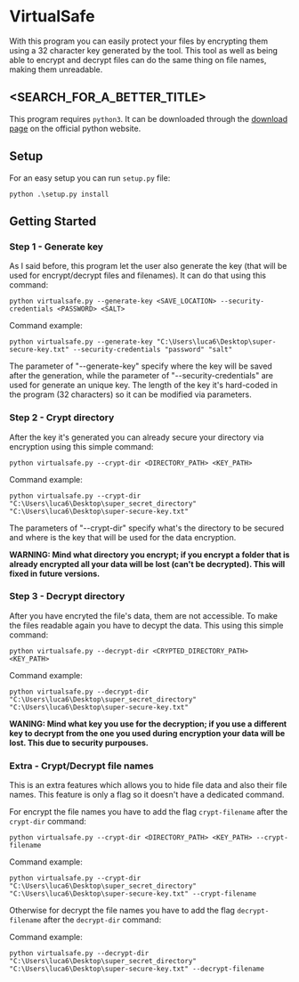 # VirtualSafe

With this program you can easily protect your files by encrypting them using a 32 character key generated by the tool. This tool as well as being able to encrypt and decrypt files can do the same thing on file names, making them unreadable.

## <SEARCH_FOR_A_BETTER_TITLE>
This program requires `python3`. It can be downloaded through the [download page]("https://www.python.org/downloads") on the official python website.

## Setup
For an easy setup you can run `setup.py` file:

``` shell
python .\setup.py install
```

## Getting Started

### Step 1 - Generate key
As I said before, this program let the user also generate the key (that will be used for encrypt/decrypt files and filenames). It can do that using this command:
``` shell
python virtualsafe.py --generate-key <SAVE_LOCATION> --security-credentials <PASSWORD> <SALT>
```

Command example:
``` shell
python virtualsafe.py --generate-key "C:\Users\luca6\Desktop\super-secure-key.txt" --security-credentials "password" "salt"
```

The parameter of "--generate-key" specify where the key will be saved after the generation, while the parameter of "--security-credentials" are used for generate an unique key. The length of the key it's hard-coded in the program (32 characters) so it can be modified via parameters.

### Step 2 - Crypt directory
After the key it's generated you can already secure your directory via encryption using this simple command:
``` shell
python virtualsafe.py --crypt-dir <DIRECTORY_PATH> <KEY_PATH> 
``` 

Command example:
``` shell
python virtualsafe.py --crypt-dir "C:\Users\luca6\Desktop\super_secret_directory" "C:\Users\luca6\Desktop\super-secure-key.txt" 
``` 

The parameters of "--crypt-dir" specify what's the directory to be secured and where is the key that will be used for the data encryption.

**WARNING: Mind what directory you encrypt; if you encrypt a folder that is already encrypted all your data will be lost (can't be decrypted). This will fixed in future versions.**

### Step 3 - Decrypt directory
After you have encryted the file's data, them are not accessible. To make the files readable again you have to decypt the data. This using this simple command:
``` shell
python virtualsafe.py --decrypt-dir <CRYPTED_DIRECTORY_PATH> <KEY_PATH> 
``` 

Command example:
``` shell
python virtualsafe.py --decrypt-dir "C:\Users\luca6\Desktop\super_secret_directory" "C:\Users\luca6\Desktop\super-secure-key.txt" 
``` 

**WANING: Mind what key you use for the decryption; if you use a different key to decrypt from the one you used during encryption your data will be lost. This due to security purpouses.**

### Extra - Crypt/Decrypt file names
This is an extra features which allows you to hide file data and also their file names. This feature is only a flag so it doesn't have a dedicated command.

For encrypt the file names you have to add the flag `crypt-filename` after the `crypt-dir` command:
``` shell
python virtualsafe.py --crypt-dir <DIRECTORY_PATH> <KEY_PATH> --crypt-filename
``` 

Command example:
``` shell
python virtualsafe.py --crypt-dir "C:\Users\luca6\Desktop\super_secret_directory" "C:\Users\luca6\Desktop\super-secure-key.txt" --crypt-filename 
``` 

Otherwise for decrypt the file names you have to add the flag `decrypt-filename` after the `decrypt-dir` command:

Command example:
``` shell
python virtualsafe.py --decrypt-dir "C:\Users\luca6\Desktop\super_secret_directory" "C:\Users\luca6\Desktop\super-secure-key.txt" --decrypt-filename
``` 
